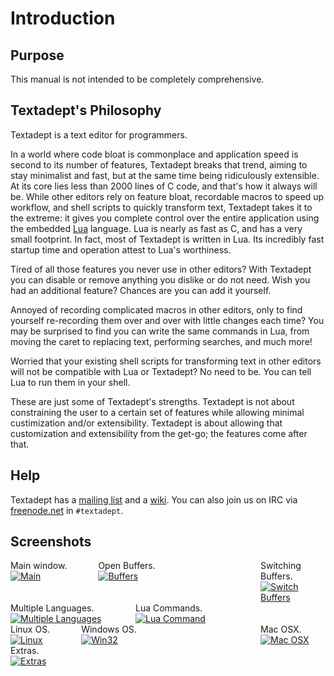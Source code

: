 # Introduction

## Purpose

This manual is not intended to be completely comprehensive.

## Textadept's Philosophy

Textadept is a text editor for programmers.

In a world where code bloat is commonplace and application speed is second to
its number of features, Textadept breaks that trend, aiming to stay minimalist
and fast, but at the same time being ridiculously extensible. At its core lies
less than 2000 lines of C code, and that's how it always will be. While other
editors rely on feature bloat, recordable macros to speed up workflow, and shell
scripts to quickly transform text, Textadept takes it to the extreme: it gives
you complete control over the entire application using the embedded [Lua][Lua]
language. Lua is nearly as fast as C, and has a very small footprint. In fact,
most of Textadept is written in Lua. Its incredibly fast startup time and
operation attest to Lua's worthiness.

Tired of all those features you never use in other editors? With Textadept you
can disable or remove anything you dislike or do not need. Wish you had an
additional feature? Chances are you can add it yourself.

Annoyed of recording complicated macros in other editors, only to find yourself
re-recording them over and over with little changes each time? You may be
surprised to find you can write the same commands in Lua, from moving the caret
to replacing text, performing searches, and much more!

Worried that your existing shell scripts for transforming text in other editors
will not be compatible with Lua or Textadept? No need to be. You can tell Lua to
run them in your shell.

These are just some of Textadept's strengths. Textadept is not about
constraining the user to a certain set of features while allowing minimal
custimization and/or extensibility. Textadept is about allowing that
customization and extensibility from the get-go; the features come after that.

[Lua]: http://lua.org

## Help

Textadept has a [mailing list][mailing_list] and a [wiki][wiki]. You can also
join us on IRC via [freenode.net][freenode] in `#textadept`.

[mailing_list]: http://groups.google.com/group/textadept
[wiki]: http://caladbolg.net/textadeptwiki
[freenode]: http://freenode.net

## Screenshots

<div style="float: left;">
Main window.<br />
<a href="http://caladbolg.net/images/textadept/main.png"><img src="http://caladbolg.net/images/textadept/main_t.png" alt="Main" /></a>
</div>
<div style="float: left; margin-left: 50px;">
Open Buffers.<br />
<a href="http://caladbolg.net/images/textadept/buffers.png"><img src="http://caladbolg.net/images/textadept/buffers_t.png" alt="Buffers" /></a>
</div>
<div style="margin-left: 400px;">
Switching Buffers.<br />
<a href="http://caladbolg.net/images/textadept/buffersfilter.png"><img src="http://caladbolg.net/images/textadept/buffersfilter_t.png" alt="Switch Buffers" /></a>
</div>
<div style="float: left;">
Multiple Languages.<br />
<a href="http://caladbolg.net/images/textadept/languages.png"><img src="http://caladbolg.net/images/textadept/languages_t.png" alt="Multiple Languages" /></a>
</div>
<div style="margin-left: 200px;">
Lua Commands.<br />
<a href="http://caladbolg.net/images/textadept/lua_commands.png"><img src="http://caladbolg.net/images/textadept/lua_commands_t.png" alt="Lua Command" /></a>
</div>
<div style="float: left;">
Linux OS.<br />
<a href="http://caladbolg.net/images/textadept/linux.png"><img src="http://caladbolg.net/images/textadept/linux_t.png" alt="Linux" /></a>
</div>
<div style="float: left; margin-left: 50px;">
Windows OS.<br />
<a href="http://caladbolg.net/images/textadept/win32.png"><img src="http://caladbolg.net/images/textadept/win32_t.png" alt="Win32" /></a>
</div>
<div style="margin-left: 400px;">
Mac OSX.<br />
<a href="http://caladbolg.net/images/textadept/macosx.png"><img src="http://caladbolg.net/images/textadept/macosx_t.png" alt="Mac OSX" /></a>
</div>
<div>
Extras.<br />
<a href="http://caladbolg.net/images/textadept/extras.png"><img src="http://caladbolg.net/images/textadept/extras_t.png" alt="Extras" /></a>
</div>
